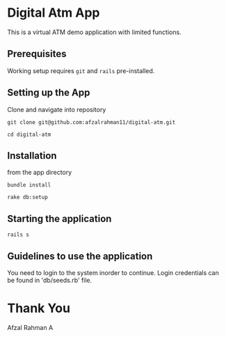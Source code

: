 Digital Atm App
============
This is a virtual ATM demo application with limited functions.

## Prerequisites

Working setup requires `git` and `rails` pre-installed.

## Setting up the App

Clone and navigate into repository

`git clone git@github.com:afzalrahman11/digital-atm.git`

`cd digital-atm`

## Installation

from the app directory

```shell
bundle install

rake db:setup
```

## Starting the application

```shell
rails s
```

## Guidelines to use the application

You need to login to the system inorder to continue.
Login credentials can be found in 'db/seeds.rb' file.

# Thank You
Afzal Rahman A